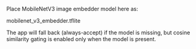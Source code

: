 Place MobileNetV3 image embedder model here as:

  mobilenet_v3_embedder.tflite

The app will fall back (always-accept) if the model is missing, but cosine similarity gating
is enabled only when the model is present.

